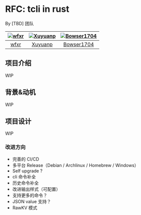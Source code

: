 # RFC: tcli in rust

By [TBD] 团队

| [![wfxr](https://avatars1.githubusercontent.com/u/6105425?s=72)](https://github.com/wfxr) | [![Xuyuanp](https://avatars.githubusercontent.com/u/2245664?s=72)](https://github.com/xuyuanp) | [![Bowser1704](https://avatars.githubusercontent.com/u/43539191?s=72)](https://github.com/Bowser1704) |
| :---:                                                                                     | :---:                                                                                          | :---:                                                                                                 |
| [wfxr](https://github.com/wfxr)                                                           | [Xuyuanp](https://github.com/xuyuanp)                                                          | [Bowser1704](https://github.com/Bowser1704)                                                           |

## 项目介绍

WIP

## 背景&动机

WIP

## 项目设计

WIP

### 改进方向

- 完善的 CI/CD
- 多平台 Release（Debian / Archlinux / Homebrew / Windows）
- Self upgrade ?
- cli 命令补全
- 历史命令补全
- 改进输出样式（可配置）
- 支持更多的命令？
- JSON value 支持？
- RawKV 模式
